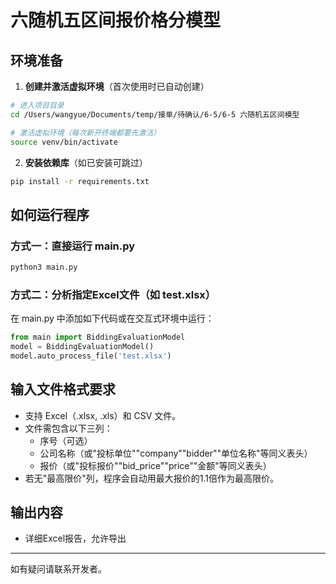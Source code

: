 # 六随机五区间报价格分模型

## 环境准备

1. **创建并激活虚拟环境**（首次使用时已自动创建）

```bash
# 进入项目目录
cd /Users/wangyue/Documents/temp/接单/待确认/6-5/6-5 六随机五区间模型

# 激活虚拟环境（每次新开终端都要先激活）
source venv/bin/activate
```

2. **安装依赖库**（如已安装可跳过）

```bash
pip install -r requirements.txt
```

## 如何运行程序

### 方式一：直接运行 main.py

```bash
python3 main.py
```

### 方式二：分析指定Excel文件（如 test.xlsx）

在 main.py 中添加如下代码或在交互式环境中运行：

```python
from main import BiddingEvaluationModel
model = BiddingEvaluationModel()
model.auto_process_file('test.xlsx')
```

## 输入文件格式要求

- 支持 Excel（.xlsx, .xls）和 CSV 文件。
- 文件需包含以下三列：
  - 序号（可选）
  - 公司名称（或"投标单位""company""bidder""单位名称"等同义表头）
  - 报价（或"投标报价""bid_price""price""金额"等同义表头）
- 若无"最高限价"列，程序会自动用最大报价的1.1倍作为最高限价。

## 输出内容

- 详细Excel报告，允许导出

---
如有疑问请联系开发者。 
